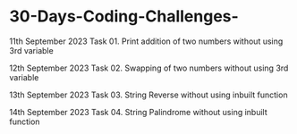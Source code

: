   # 30-Days-Coding-Challenges-
11th September 2023
Task 01. Print addition of two numbers without using 3rd variable

12th September 2023
Task 02. Swapping of two numbers without using 3rd variable

13th September 2023
Task 03. String Reverse without using inbuilt function

14th September 2023
Task 04. String Palindrome without using inbuilt function





